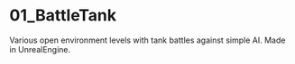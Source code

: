# 01_BattleTank
Various open environment levels with tank battles against simple AI. Made in UnrealEngine.

